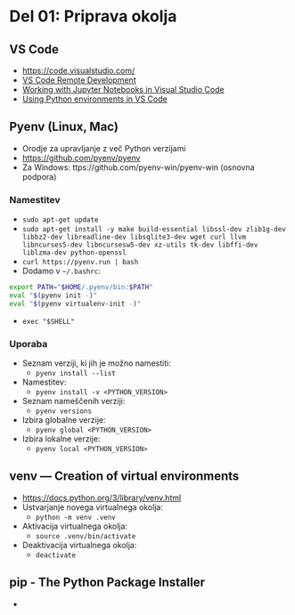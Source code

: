 # Del 01: Priprava okolja

## VS Code
- https://code.visualstudio.com/
- [VS Code Remote Development](https://code.visualstudio.com/docs/remote/remote-overview)
- [Working with Jupyter Notebooks in Visual Studio Code](https://code.visualstudio.com/docs/python/jupyter-support)
- [Using Python environments in VS Code](https://code.visualstudio.com/docs/python/environments)


## Pyenv (Linux, Mac)
- Orodje za upravljanje z več Python verzijami
- https://github.com/pyenv/pyenv
- Za Windows: ttps://github.com/pyenv-win/pyenv-win (osnovna podpora)

### Namestitev
- `sudo apt-get update`
- `sudo apt-get install -y make build-essential libssl-dev zlib1g-dev libbz2-dev libreadline-dev libsqlite3-dev wget curl llvm libncurses5-dev libncursesw5-dev xz-utils tk-dev libffi-dev liblzma-dev python-openssl`
- `curl https://pyenv.run | bash`
- Dodamo v `~/.bashrc`:
```bash
export PATH="$HOME/.pyenv/bin:$PATH"
eval "$(pyenv init -)"
eval "$(pyenv virtualenv-init -)"
```
- `exec "$SHELL"`

### Uporaba
- Seznam verziji, ki jih je možno namestiti:
    - `pyenv install --list`
- Namestitev:
    - `pyenv install -v <PYTHON_VERSION>`
- Seznam nameščenih verziji:
    - `pyenv versions`
- Izbira globalne verzije:
    - `pyenv global <PYTHON_VERSION>`
- Izbira lokalne verzije:
    - `pyenv local <PYTHON_VERSION>`

## venv — Creation of virtual environments
- https://docs.python.org/3/library/venv.html
- Ustvarjanje novega virtualnega okolja:
    - `python -m venv .venv`
- Aktivacija virtualnega okolja:
    - `source .venv/bin/activate`
- Deaktivacija virtualnega okolja:
    - `deactivate`

## pip - The Python Package Installer
- 

